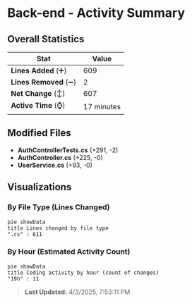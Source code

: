 # Back-end - Activity Summary 

## Overall Statistics

| Stat                   | Value                                                             |
| ---------------------- | ----------------------------------------------------------------- |
| **Lines Added** (➕)   | 609                                          |
| **Lines Removed** (➖) | 2                                        |
| **Net Change** (↕)    | 607                |
| **Active Time** (⌚)   | 17 minutes |


## Modified Files
- **AuthControllerTests.cs** (+291, -2)
- **AuthController.cs** (+225, -0)
- **UserService.cs** (+93, -0)

## Visualizations

### By File Type (Lines Changed)

```mermaid
pie showData
title Lines changed by file type
".cs" : 611
```

### By Hour (Estimated Activity Count)

```mermaid
pie showData
title Coding activity by hour (count of changes)
"19h" : 11
```


> **Last Updated:** 4/3/2025, 7:53:11 PM